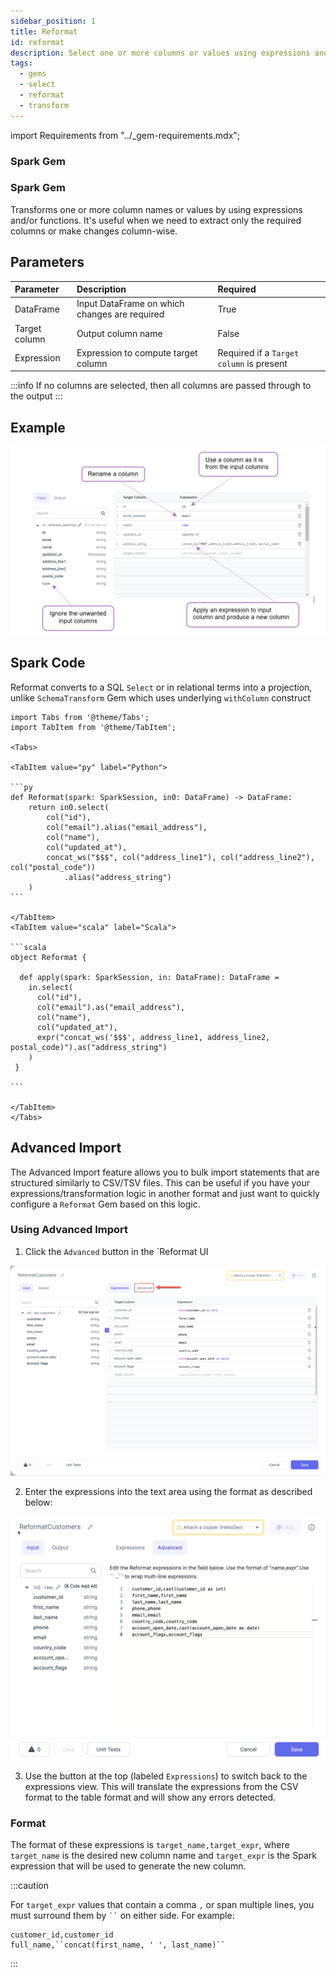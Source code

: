 ```yaml
---
sidebar_position: 1
title: Reformat
id: reformat
description: Select one or more columns or values using expressions and functions.
tags:
  - gems
  - select
  - reformat
  - transform
---
```

import Requirements from "../_gem-requirements.mdx";

<h3><span class="badge">Spark Gem</span></h3>
        
<Requirements packagename="ProphecySparkBasicPython"
  packageversion="0.0.1"
  scalalib=""
  pythonlib=""
  packageversion122="Supported 0.0.1+"
  packageversion143="Supported 0.0.1+"
  packageversion154="Supported 0.0.1+"
/>

<h3><span class="badge">Spark Gem</span></h3>

Transforms one or more column names or values by using expressions and/or functions. It's useful when we need to extract only the required columns or make changes column-wise.

## Parameters

| Parameter     | Description                                   | Required                                 |
| :------------ | :-------------------------------------------- | :--------------------------------------- |
| DataFrame     | Input DataFrame on which changes are required | True                                     |
| Target column | Output column name                            | False                                    |
| Expression    | Expression to compute target column           | Required if a `Target column` is present |

:::info
If no columns are selected, then all columns are passed through to the output
:::

## Example

![Example usage of Reformat](./img/reformat_eg_1.png)

## Spark Code

Reformat converts to a SQL `Select` or in relational terms into a projection, unlike `SchemaTransform` Gem which uses underlying `withColumn` construct

````mdx-code-block
import Tabs from '@theme/Tabs';
import TabItem from '@theme/TabItem';

<Tabs>

<TabItem value="py" label="Python">

```py
def Reformat(spark: SparkSession, in0: DataFrame) -> DataFrame:
    return in0.select(
        col("id"),
        col("email").alias("email_address"),
        col("name"),
        col("updated_at"),
        concat_ws("$$$", col("address_line1"), col("address_line2"), col("postal_code"))
            .alias("address_string")
    )
```

</TabItem>
<TabItem value="scala" label="Scala">

```scala
object Reformat {

  def apply(spark: SparkSession, in: DataFrame): DataFrame =
    in.select(
      col("id"),
      col("email").as("email_address"),
      col("name"),
      col("updated_at"),
      expr("concat_ws('$$$', address_line1, address_line2, postal_code)").as("address_string")
    )
 }

```

</TabItem>
</Tabs>

````

## Advanced Import

The Advanced Import feature allows you to bulk import statements that are structured similarly to CSV/TSV files. This can be useful if you have your expressions/transformation logic in another format and just want to quickly configure a `Reformat` Gem based on this logic.

### Using Advanced Import

1. Click the `Advanced` button in the `Reformat UI

![Advanced import toggle](./img/reformat_advanced.png)

2. Enter the expressions into the text area using the format as described below:

![Advanced import mode](./img/reformat_advanced_2.png)

3. Use the button at the top (labeled `Expressions`) to switch back to the expressions view. This will translate the expressions from the CSV format to the table format and will show any errors detected.

### Format

The format of these expressions is `target_name,target_expr`, where `target_name` is the desired new column name and `target_expr` is the Spark expression that will be used to generate the new column.

:::caution

For `target_expr` values that contain a comma `,` or span multiple lines, you must surround them by ` `` ` on either side. For example:

```
customer_id,customer_id
full_name,``concat(first_name, ' ', last_name)``
```

:::
